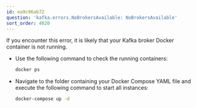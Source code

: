 ```yaml
---
id: ea9c96ab72
question: 'kafka.errors.NoBrokersAvailable: NoBrokersAvailable'
sort_order: 4020
---
```


If you encounter this error, it is likely that your Kafka broker Docker container is not running.

- Use the following command to check the running containers:

  ```bash
  docker ps
  ```

- Navigate to the folder containing your Docker Compose YAML file and execute the following command to start all instances:

  ```bash
  docker-compose up -d
  ```